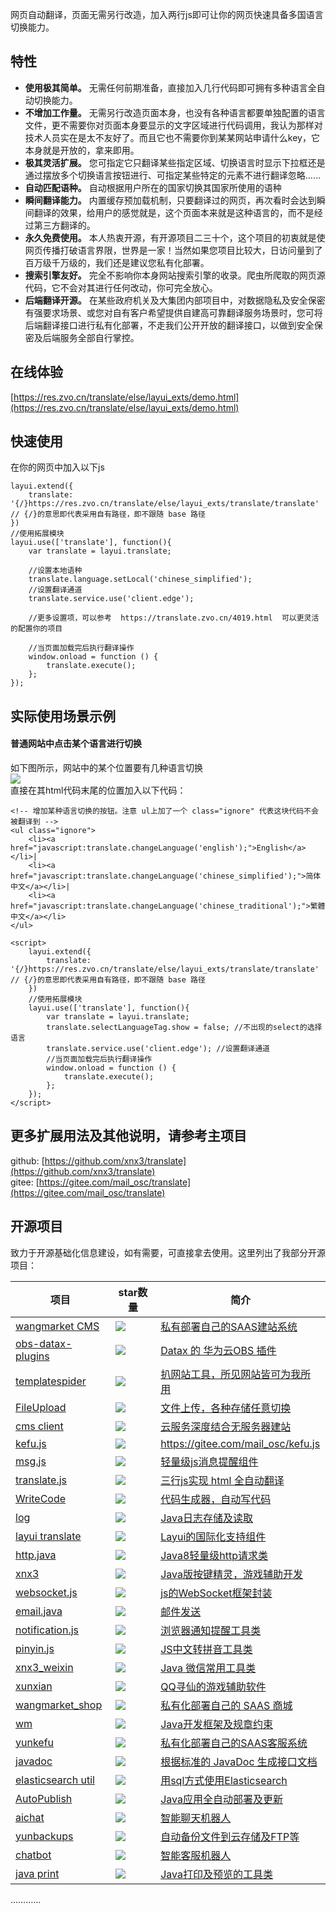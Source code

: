 网页自动翻译，页面无需另行改造，加入两行js即可让你的网页快速具备多国语言切换能力。  
 
## 特性
* **使用极其简单。** 无需任何前期准备，直接加入几行代码即可拥有多种语言全自动切换能力。
* **不增加工作量。** 无需另行改造页面本身，也没有各种语言都要单独配置的语言文件，更不需要你对页面本身要显示的文字区域进行代码调用，我认为那样对技术人员实在是太不友好了。而且它也不需要你到某某网站申请什么key，它本身就是开放的，拿来即用。
* **极其灵活扩展。** 您可指定它只翻译某些指定区域、切换语言时显示下拉框还是通过摆放多个切换语言按钮进行、可指定某些特定的元素不进行翻译忽略……
* **自动匹配语种。** 自动根据用户所在的国家切换其国家所使用的语种
* **瞬间翻译能力。** 内置缓存预加载机制，只要翻译过的网页，再次看时会达到瞬间翻译的效果，给用户的感觉就是，这个页面本来就是这种语言的，而不是经过第三方翻译的。
* **永久免费使用。** 本人热衷开源，有开源项目二三十个，这个项目的初衷就是使网页传播打破语言界限，世界是一家！当然如果您项目比较大，日访问量到了百万级千万级的，我们还是建议您私有化部署。
* **搜索引擎友好。** 完全不影响你本身网站搜索引擎的收录。爬虫所爬取的网页源代码，它不会对其进行任何改动，你可完全放心。
* **后端翻译开源。** 在某些政府机关及大集团内部项目中，对数据隐私及安全保密有强要求场景、或您对自有客户希望提供自建高可靠翻译服务场景时，您可将后端翻译接口进行私有化部署，不走我们公开开放的翻译接口，以做到安全保密及后端服务全部自行掌控。 


## 在线体验

[https://res.zvo.cn/translate/else/layui_exts/demo.html](https://res.zvo.cn/translate/else/layui_exts/demo.html)


## 快速使用

在你的网页中加入以下js  

````
layui.extend({
	translate: '{/}https://res.zvo.cn/translate/else/layui_exts/translate/translate' // {/}的意思即代表采用自有路径，即不跟随 base 路径
})
//使用拓展模块
layui.use(['translate'], function(){
	var translate = layui.translate;
	
	//设置本地语种
	translate.language.setLocal('chinese_simplified');
	//设置翻译通道
	translate.service.use('client.edge');

	//更多设置项，可以参考  https://translate.zvo.cn/4019.html  可以更灵活的配置你的项目
	
	//当页面加载完后执行翻译操作
	window.onload = function () {
		translate.execute();
	};  
});
````


## 实际使用场景示例
#### 普通网站中点击某个语言进行切换
如下图所示，网站中的某个位置要有几种语言切换  
![](http://cdn.weiunity.com/site/341/news/43b838ea6ad041898037eaaaf5802776.png)  
直接在其html代码末尾的位置加入以下代码：  

````
<!-- 增加某种语言切换的按钮。注意 ul上加了一个 class="ignore" 代表这块代码不会被翻译到 -->
<ul class="ignore">
	<li><a href="javascript:translate.changeLanguage('english');">English</a></li>|
	<li><a href="javascript:translate.changeLanguage('chinese_simplified');">简体中文</a></li>|
	<li><a href="javascript:translate.changeLanguage('chinese_traditional');">繁體中文</a></li>
</ul>

<script>
	layui.extend({
		translate: '{/}https://res.zvo.cn/translate/else/layui_exts/translate/translate' // {/}的意思即代表采用自有路径，即不跟随 base 路径
	})
	//使用拓展模块
	layui.use(['translate'], function(){
		var translate = layui.translate;
		translate.selectLanguageTag.show = false; //不出现的select的选择语言
		translate.service.use('client.edge'); //设置翻译通道
		//当页面加载完后执行翻译操作
		window.onload = function () {
			translate.execute();
		};  
	});
</script>

````

## 更多扩展用法及其他说明，请参考主项目 

github: [https://github.com/xnx3/translate](https://github.com/xnx3/translate)  
gitee: [https://gitee.com/mail_osc/translate](https://gitee.com/mail_osc/translate) 



## 开源项目

致力于开源基础化信息建设，如有需要，可直接拿去使用。这里列出了我部分开源项目：

| 项目| star数量 | 简介 |  
| --- | --- | --- |
|[wangmarket CMS](https://gitee.com/mail_osc/wangmarket) | ![](https://gitee.com/mail_osc/wangmarket/badge/star.svg?theme=white) | [私有部署自己的SAAS建站系统](https://gitee.com/mail_osc/wangmarket)  |
|[obs-datax-plugins](https://gitee.com/HuaweiCloudDeveloper/obs-datax-plugins) | ![](https://gitee.com/HuaweiCloudDeveloper/obs-datax-plugins/badge/star.svg?theme=white) | [Datax 的 华为云OBS 插件](https://gitee.com/HuaweiCloudDeveloper/obs-datax-plugins) |
| [templatespider](https://gitee.com/mail_osc/templatespider) | ![](https://gitee.com/mail_osc/templatespider/badge/star.svg?theme=white) | [扒网站工具，所见网站皆可为我所用](https://gitee.com/mail_osc/templatespider) |
|[FileUpload](https://gitee.com/mail_osc/FileUpload)| ![](https://gitee.com/mail_osc/FileUpload/badge/star.svg?theme=white ) | [文件上传，各种存储任意切换](https://gitee.com/mail_osc/FileUpload) |
| [cms client](https://gitee.com/HuaweiCloudDeveloper/huaweicloud-obs-website-wangmarket-cms) | ![](https://gitee.com/HuaweiCloudDeveloper/huaweicloud-obs-website-wangmarket-cms/badge/star.svg?theme=white) | [云服务深度结合无服务器建站](https://gitee.com/HuaweiCloudDeveloper/huaweicloud-obs-website-wangmarket-cms)  |
| [kefu.js](https://gitee.com/mail_osc/kefu.js) | ![](https://gitee.com/mail_osc/kefu.js/badge/star.svg?theme=white ) | https://gitee.com/mail_osc/kefu.js | [在线聊天的前端框架](https://gitee.com/mail_osc/kefu.js)  | 
| [msg.js](https://gitee.com/mail_osc) | ![](https://gitee.com/mail_osc/msg/badge/star.svg?theme=white ) | [轻量级js消息提醒组件](https://gitee.com/mail_osc)  | 
| [translate.js](https://gitee.com/mail_osc/translate) | ![](https://gitee.com/mail_osc/translate/badge/star.svg?theme=white )  | [三行js实现 html 全自动翻译](https://gitee.com/mail_osc/translate)  | 
| [WriteCode](https://gitee.com/mail_osc/writecode) | ![](https://gitee.com/mail_osc/writecode/badge/star.svg?theme=white ) | [代码生成器，自动写代码](https://gitee.com/mail_osc/writecode)  | 
| [log](https://gitee.com/mail_osc/log) | ![](https://gitee.com/mail_osc/log/badge/star.svg?theme=white ) | [Java日志存储及读取](https://gitee.com/mail_osc/log) | 
| [layui translate](https://gitee.com/mail_osc/translate_layui) |  ![](https://gitee.com/mail_osc/translate_layui/badge/star.svg?theme=white ) | [Layui的国际化支持组件](https://gitee.com/mail_osc/translate_layui) |
| [http.java](https://gitee.com/mail_osc/http.java) |  ![](https://gitee.com/mail_osc/http.java/badge/star.svg?theme=white ) | [Java8轻量级http请求类](https://gitee.com/mail_osc/http.java) |
| [xnx3](https://gitee.com/mail_osc/xnx3) |  ![](https://gitee.com/mail_osc/xnx3/badge/star.svg?theme=white ) | [Java版按键精灵，游戏辅助开发](https://gitee.com/mail_osc/xnx3) |  
| [websocket.js](https://gitee.com/mail_osc/websocket.js)  | ![](https://gitee.com/mail_osc/websocket.js/badge/star.svg?theme=white ) | [js的WebSocket框架封装](https://gitee.com/mail_osc/websocket.js) |
| [email.java](https://gitee.com/mail_osc/email.java) | ![](https://gitee.com/mail_osc/email.java/badge/star.svg?theme=white ) | [邮件发送](https://gitee.com/mail_osc/email.java) | 
| [notification.js](https://gitee.com/mail_osc/notification.js) | ![](https://gitee.com/mail_osc/notification.js/badge/star.svg?theme=white ) | [浏览器通知提醒工具类](https://gitee.com/mail_osc/notification.js) | 
| [pinyin.js](https://gitee.com/mail_osc/pinyin.js) | ![](https://gitee.com/mail_osc/pinyin.js/badge/star.svg?theme=white ) | [JS中文转拼音工具类](https://gitee.com/mail_osc/pinyin.js) |
| [xnx3_weixin](https://gitee.com/mail_osc/xnx3_weixin) | ![](https://gitee.com/mail_osc/xnx3_weixin/badge/star.svg?theme=white ) | [Java 微信常用工具类](https://gitee.com/mail_osc/xnx3_weixin) |
| [xunxian](https://gitee.com/mail_osc/xunxian) | ![](https://gitee.com/mail_osc/xunxian/badge/star.svg?theme=white ) | [QQ寻仙的游戏辅助软件](https://gitee.com/mail_osc/xunxian) | 
| [wangmarket_shop](https://gitee.com/leimingyun/wangmarket_shop) | ![](https://gitee.com/leimingyun/wangmarket_shop/badge/star.svg?theme=white ) | [私有化部署自己的 SAAS 商城](https://gitee.com/leimingyun/wangmarket_shop) |
| [wm](https://gitee.com/leimingyun/wm) | ![](https://gitee.com/leimingyun/wm/badge/star.svg?theme=white ) | [Java开发框架及规章约束](https://gitee.com/leimingyun/wm) |
| [yunkefu](https://gitee.com/leimingyun/yunkefu) | ![](https://gitee.com/leimingyun/yunkefu/badge/star.svg?theme=white ) | [私有化部署自己的SAAS客服系统](https://gitee.com/leimingyun/yunkefu) |
| [javadoc](https://gitee.com/leimingyun/javadoc) | ![](https://gitee.com/leimingyun/javadoc/badge/star.svg?theme=white) | [根据标准的 JavaDoc 生成接口文档 ](https://gitee.com/leimingyun/javadoc) |
| [elasticsearch util](https://gitee.com/leimingyun/elasticsearch) | ![](https://gitee.com/leimingyun/elasticsearch/badge/star.svg?theme=white ) | [用sql方式使用Elasticsearch](https://gitee.com/leimingyun/elasticsearch) |
| [AutoPublish](https://gitee.com/leimingyun/sftp-ssh-autopublish) | ![](https://gitee.com/leimingyun/sftp-ssh-autopublish/badge/star.svg?theme=white ) | [Java应用全自动部署及更新](https://gitee.com/leimingyun/sftp-ssh-autopublish) |
| [aichat](https://gitee.com/leimingyun/aichat) | ![](https://gitee.com/leimingyun/aichat/badge/star.svg?theme=white ) | [智能聊天机器人](https://gitee.com/leimingyun/aichat) | 
| [yunbackups](https://gitee.com/leimingyun/yunbackups) | ![](https://gitee.com/leimingyun/yunbackups/badge/star.svg?theme=white ) | [自动备份文件到云存储及FTP等](https://gitee.com/leimingyun/yunbackups) |
| [chatbot](https://gitee.com/leimingyun/chatbot) | ![](https://gitee.com/leimingyun/chatbot/badge/star.svg?theme=white) | [智能客服机器人](https://gitee.com/leimingyun/chatbot) |
| [java print](https://gitee.com/leimingyun/printJframe) | ![](https://gitee.com/leimingyun/printJframe/badge/star.svg?theme=white ) | [Java打印及预览的工具类](https://gitee.com/leimingyun/printJframe) |
…………